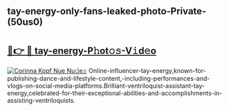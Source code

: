 ## tay-energy-only-fans​-leaked-photo​-Private-(50us0)


# <h2><a href="https://mediaupload.pro?title=tay-energy&ref=git">🔗👉 🔴 tay-energy-P𝚑ot𝚘𝚜-V𝚒d𝚎o</a></h2>

[![Corinna Kopf Nue Nu𝚍e𝚜](https://i.imgur.com/0qMVB7G.gif)](https://mediaupload.pro?title=tay-energy&ref=git)
Online-influencer-tay-energy,known-for-publishing-dance-and-lifestyle-content,-including-performances-and-vlogs-on-social-media-platforms.Brilliant-ventriloquist-assistant-tay-energy,celebrated-for-their-exceptional-abilities-and-accomplishments-in-assisting-ventriloquists.  